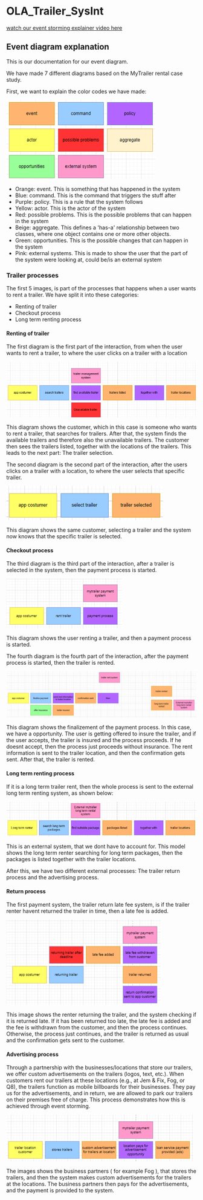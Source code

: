 # OLA_Trailer_SysInt

[watch our event storming explainer video here](https://youtu.be/2Ff2-z6qeXQ)

## Event diagram explanation
This is our documentation for our event diagram. 

We have made 7 different diagrams based on the MyTrailer rental case study.

First, we want to explain the color codes we have made:

![alttxt](Images/ColorCodes.png)

- Orange: event. This is something that has happened in the system
- Blue: command. This is the command that triggers the stuff after
- Purple: policy. This is a rule that the system follows
- Yellow: actor. This is the actor of the system
- Red: possible problems. This is the possible problems that can happen in the system
- Beige: aggregate. This defines a 'has-a' relationship between two classes, where one object contains one or more other objects.
- Green: opportunities. This is the possible changes that can happen in the system
- Pink: external systems. This is made to show the user that the part of the system were looking at, could be/is an external system

### Trailer processes
The first 5 images, is part of the processes that happens when a user wants to rent a trailer.
We have split it into these categories:
- Renting of trailer
- Checkout process
- Long term renting process

#### Renting of trailer
The first diagram is the first part of the interaction, from when the user wants to rent a trailer, to where the user clicks on a trailer with a location

![alttxt](Images/TrailerManagementSystem.png)

This diagram shows the customer, which in this case is someone who wants to rent a trailer, that searches for trailers. After that, the system finds the available trailers and therefore also the unavailable trailers. The customer then sees the trailers listed, together with the locations of the trailers. This leads to the next part: The trailer selection.

The second diagram is the second part of the interaction, after the users clicks on a trailer with a location, to where the user selects that specific trailer.

![alttxt](Images/TrailerSelectSystem.png)

This diagram shows the same customer, selecting a trailer and the system now knows that the specific trailer is selected.

#### Checkout process
The third diagram is the third part of the interaction, after a trailer is selected in the system, then the payment process is started.

![alttxt](Images/TrailerPaymentSystem.png)

This diagram shows the user renting a trailer, and then a payment process is started.

The fourth diagram is the fourth part of the interaction, after the payment process is started, then the trailer is rented.

![alttxt](Images/TrailerRentSystem.png)

This diagram shows the finalizement of the payment process. In this case, we have a opportunity. The user is getting offered to insure the trailer, and if the user accepts, the trailer is insured and the process proceeds. If he doesnt accept, then the process just proceeds without insurance. The rent information is sent to the trailer location, and then the confirmation gets sent. After that, the trailer is rented.

#### Long term renting process
If it is a long term trailer rent, then the whole process is sent to the external long term renting system, as shown below:

![alttxt](Images/ExternalTrailerLongtermBooking.png)

This is an external system, that we dont have to account for. This model shows the long term renter searching for long term packages, then the packages is listed together with the trailer locations.


After this, we have two different external processes: The trailer return process and the advertising process. 

#### Return process
The first payment system, the trailer return late fee system, is if the trailer renter havent returned the trailer in time, then a late fee is added. 

![alttxt](Images/TrailerReturnLatefeeSystem.png)

This image shows the renter returning the trailer, and the system checking if it is returned late. If it has been returned too late, the late fee is added and the fee is withdrawn from the customer, and then the process continues. Otherwise, the process just continues, and the trailer is returned as usual and the confirmation gets sent to the customer.

#### Advertising process
Through a partnership with the businesses/locations that store our trailers, we offer custom advertisements on the trailers (logos, text, etc.). When customers rent our trailers at these locations (e.g., at Jem & Fix, Fog, or Q8), the trailers function as mobile billboards for their businesses. They pay us for the advertisements, and in return, we are allowed to park our trailers on their premises free of charge. This process demonstrates how this is achieved through event storming.

![alttxt](Images/TrailerPaymentSystemForAdvertisement.png)

The images shows the business partners ( for example Fog ), that stores the trailers, and then the system makes custom advertisements for the trailers at the locations. The business partners then pays for the advertisements, and the payment is provided to the system.

